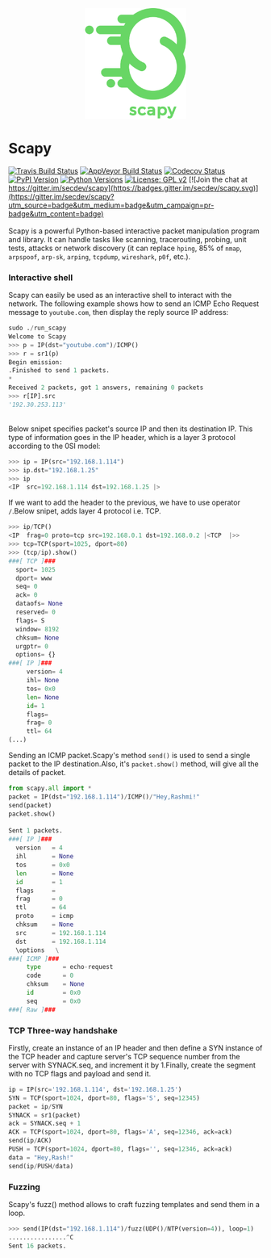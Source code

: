 <p align="center">
  <img src="docs/scapy_logo.png" width=200>
</p>

# Scapy #

[![Travis Build Status](https://travis-ci.org/secdev/scapy.svg?branch=master)](https://travis-ci.org/secdev/scapy)
[![AppVeyor Build Status](https://ci.appveyor.com/api/projects/status/github/secdev/scapy?svg=true)](https://ci.appveyor.com/project/secdev/scapy)
[![Codecov Status](https://codecov.io/gh/secdev/scapy/branch/master/graph/badge.svg)](https://codecov.io/gh/secdev/scapy)
[![PyPI Version](https://img.shields.io/pypi/v/scapy.svg)](https://pypi.python.org/pypi/scapy/)
[![Python Versions](https://img.shields.io/pypi/pyversions/scapy.svg)](https://pypi.python.org/pypi/scapy/)
[![License: GPL v2](https://img.shields.io/badge/License-GPL%20v2-blue.svg)](LICENSE)
[![Join the chat at https://gitter.im/secdev/scapy](https://badges.gitter.im/secdev/scapy.svg)](https://gitter.im/secdev/scapy?utm_source=badge&utm_medium=badge&utm_campaign=pr-badge&utm_content=badge) <br > <br >
Scapy is a powerful Python-based interactive packet manipulation program and
library. It can handle tasks like scanning, tracerouting, probing,
unit tests, attacks or network discovery (it can replace `hping`, 85% of `nmap`,
`arpspoof`, `arp-sk`, `arping`, `tcpdump`, `wireshark`, `p0f`, etc.).<br >
### Interactive shell ###

Scapy can easily be used as an interactive shell to interact with the network.
The following example shows how to send an ICMP Echo Request message to
`youtube.com`, then display the reply source IP address: <br >
```python
sudo ./run_scapy 
Welcome to Scapy
>>> p = IP(dst="youtube.com")/ICMP()
>>> r = sr1(p)
Begin emission:
.Finished to send 1 packets.
*
Received 2 packets, got 1 answers, remaining 0 packets
>>> r[IP].src
'192.30.253.113'
```
<br >
Below snipet specifies packet's source IP and then its destination IP. This type of information goes in the IP header, which is a layer 3 protocol according to the 0SI model:<br >

```python
>>> ip = IP(src="192.168.1.114")
>>> ip.dst="192.168.1.25"
>>> ip
<IP  src=192.168.1.114 dst=192.168.1.25 |>
```
If we want to add the header to the previous, we have to use operator ```/```.Below snipet, adds layer 4 protocol i.e. TCP.
<br >
```python
>>> ip/TCP()
<IP  frag=0 proto=tcp src=192.168.0.1 dst=192.168.0.2 |<TCP  |>>
>>> tcp=TCP(sport=1025, dport=80)
>>> (tcp/ip).show()
###[ TCP ]###
  sport= 1025
  dport= www
  seq= 0
  ack= 0
  dataofs= None
  reserved= 0
  flags= S
  window= 8192
  chksum= None
  urgptr= 0
  options= {}
###[ IP ]###
     version= 4
     ihl= None
     tos= 0x0
     len= None
     id= 1
     flags=
     frag= 0
     ttl= 64
(...)
```
Sending an ICMP packet.Scapy's method ```send()``` is used to send a single packet to the IP destination.Also, it's ```packet.show()``` method, will give all the details of packet. <br >
```python
from scapy.all import *
packet = IP(dst="192.168.1.114")/ICMP()/"Hey,Rashmi!"
send(packet)
packet.show()

Sent 1 packets.
###[ IP ]###
  version   = 4
  ihl       = None
  tos       = 0x0
  len       = None
  id        = 1
  flags     =
  frag      = 0
  ttl       = 64
  proto     = icmp
  chksum    = None
  src       = 192.168.1.114
  dst       = 192.168.1.114
  \options   \
###[ ICMP ]###
     type      = echo-request
     code      = 0
     chksum    = None
     id        = 0x0
     seq       = 0x0
###[ Raw ]###
```
### TCP Three-way handshake
Firstly, create an instance of an IP header and then define a SYN instance of the TCP header and capture server's TCP sequence number from the server with SYNACK.seq, and increment it by 1.Finally, create the segment with no TCP flags and payload and send it.<br >
```python
ip = IP(src='192.168.1.114', dst='192.168.1.25')
SYN = TCP(sport=1024, dport=80, flags='S', seq=12345)
packet = ip/SYN
SYNACK = sr1(packet)
ack = SYNACK.seq + 1
ACK = TCP(sport=1024, dport=80, flags='A', seq=12346, ack=ack)
send(ip/ACK)
PUSH = TCP(sport=1024, dport=80, flags='', seq=12346, ack=ack)
data = "Hey,Rash!"
send(ip/PUSH/data)
```
### Fuzzing
Scapy's fuzz() method allows to craft fuzzing templates and send them in a loop.
```python
>>> send(IP(dst="192.168.1.114")/fuzz(UDP()/NTP(version=4)), loop=1)
................^C
Sent 16 packets.
```
